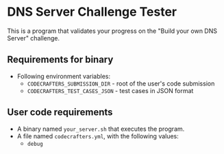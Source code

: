 # DNS Server Challenge Tester

This is a program that validates your progress on the "Build your own DNS Server" challenge.

## Requirements for binary

- Following environment variables:
  - `CODECRAFTERS_SUBMISSION_DIR` - root of the user's code submission
  - `CODECRAFTERS_TEST_CASES_JSON` - test cases in JSON format

## User code requirements

- A binary named `your_server.sh` that executes the program.
- A file named `codecrafters.yml`, with the following values:
  - `debug`
